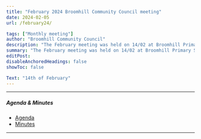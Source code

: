 ```yaml
---
title: "February 2024 Broomhill Community Council meeting" 
date: 2024-02-05
url: /february24/

tags: ["Monthly meeting"]
author: "Broomhill Community Council"
description: "The February meeting was held on 14/02 at Broomhill Primary School." 
summary: "The February meeting was held on 14/02 at Broomhill Primary School."
editPost:
disableAnchoredHeadings: false
showToc: false

Text: "14th of February"
---
```


---

##### Agenda & Minutes
+ [Agenda](/feb24.pdf)
+ [Minutes](/feb24m.pdf)

---

